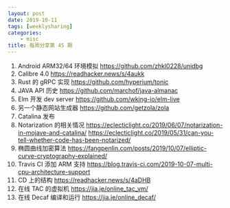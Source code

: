 ```yaml
---
layout: post
date: 2019-10-11
tags: [weeklysharing]
categories:
    - misc
title: 每周分享第 45 期
---
```


1. Android ARM32/64 环境模拟 https://github.com/zhkl0228/unidbg
2. Calibre 4.0 https://readhacker.news/s/4aukk
3. Rust 的 gRPC 实现 https://github.com/hyperium/tonic
4. JAVA API 历史 https://github.com/marchof/java-almanac
5. Elm 开发 dev server https://github.com/wking-io/elm-live
6. 另一个静态网站生成器 https://github.com/getzola/zola
7. Catalina 发布
8. Notarization 的相关情况 https://eclecticlight.co/2019/06/07/notarization-in-mojave-and-catalina/ https://eclecticlight.co/2019/05/31/can-you-tell-whether-code-has-been-notarized/
9. 椭圆曲线加密算法 https://fangpenlin.com/posts/2019/10/07/elliptic-curve-cryptography-explained/
10. Travis CI 添加 ARM 支持 https://blog.travis-ci.com/2019-10-07-multi-cpu-architecture-support
11. CD 上的结构 https://readhacker.news/s/4aDHB
12. 在线 TAC 的虚拟机 https://jia.je/online_tac_vm/
13. 在线 Decaf 编译和运行 https://jia.je/online_decaf/
